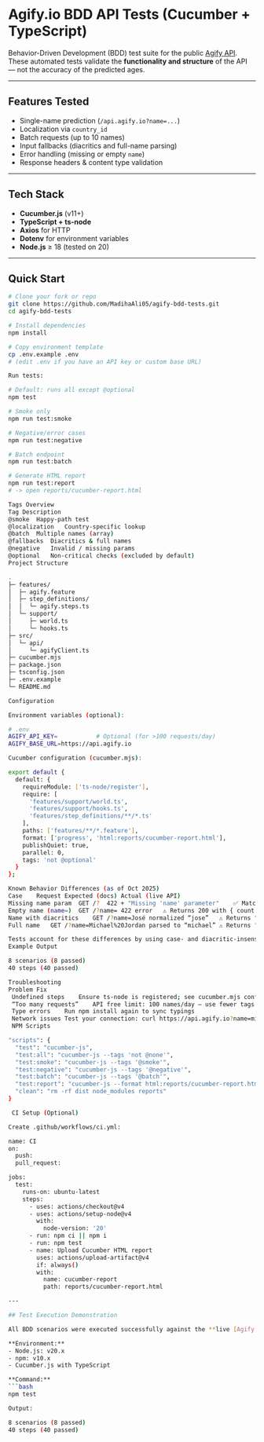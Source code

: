 # Agify.io BDD API Tests (Cucumber + TypeScript)

Behavior-Driven Development (BDD) test suite for the public [Agify API](https://agify.io).  
These automated tests validate the **functionality and structure** of the API — not the accuracy of the predicted ages.

---

##  Features Tested

-  Single-name prediction (`/api.agify.io?name=...`)
-  Localization via `country_id`
-  Batch requests (up to 10 names)
-  Input fallbacks (diacritics and full-name parsing)
-  Error handling (missing or empty `name`)
-  Response headers & content type validation

---

##  Tech Stack

- **Cucumber.js** (v11+)
- **TypeScript + ts-node**
- **Axios** for HTTP
- **Dotenv** for environment variables
- **Node.js** ≥ 18 (tested on 20)

---

##  Quick Start

```bash
# Clone your fork or repo
git clone https://github.com/MadihaAli05/agify-bdd-tests.git
cd agify-bdd-tests

# Install dependencies
npm install

# Copy environment template
cp .env.example .env
# (edit .env if you have an API key or custom base URL)

Run tests:

# Default: runs all except @optional
npm test

# Smoke only
npm run test:smoke

# Negative/error cases
npm run test:negative

# Batch endpoint
npm run test:batch

# Generate HTML report
npm run test:report
# -> open reports/cucumber-report.html

Tags Overview
Tag	Description
@smoke	Happy-path test
@localization	Country-specific lookup
@batch	Multiple names (array)
@fallbacks	Diacritics & full names
@negative	Invalid / missing params
@optional	Non-critical checks (excluded by default)
Project Structure

.
├─ features/
│  ├─ agify.feature
│  ├─ step_definitions/
│  │  └─ agify.steps.ts
│  └─ support/
│     ├─ world.ts
│     └─ hooks.ts
├─ src/
│  └─ api/
│     └─ agifyClient.ts
├─ cucumber.mjs
├─ package.json
├─ tsconfig.json
├─ .env.example
└─ README.md

Configuration

Environment variables (optional):

# .env
AGIFY_API_KEY=           # Optional (for >100 requests/day)
AGIFY_BASE_URL=https://api.agify.io

Cucumber configuration (cucumber.mjs):

export default {
  default: {
    requireModule: ['ts-node/register'],
    require: [
      'features/support/world.ts',
      'features/support/hooks.ts',
      'features/step_definitions/**/*.ts'
    ],
    paths: ['features/**/*.feature'],
    format: ['progress', 'html:reports/cucumber-report.html'],
    publishQuiet: true,
    parallel: 0,
    tags: 'not @optional'
  }
};

Known Behavior Differences (as of Oct 2025)
Case	Request	Expected (docs)	Actual (live API)
Missing name param	GET /?	422 + "Missing 'name' parameter"	✅ Matches
Empty name (name=)	GET /?name=	422 error	⚠️ Returns 200 with { count:0, name:"", age:null }
Name with diacritics	GET /?name=José	normalized “jose”	⚠️ Returns "name": "José"
Full name	GET /?name=Michael%20Jordan	parsed to “michael”	⚠️ Returns "name": "Michael Jordan"

Tests account for these differences by using case- and diacritic-insensitive equality and substring matching where needed.
Example Output

8 scenarios (8 passed)
40 steps (40 passed)

Troubleshooting
Problem	Fix
 Undefined steps	Ensure ts-node is registered; see cucumber.mjs config
 “Too many requests”	API free limit: 100 names/day — use fewer tags or add an API key
 Type errors	Run npm install again to sync typings
 Network issues	Test your connection: curl https://api.agify.io?name=michael
 NPM Scripts

"scripts": {
  "test": "cucumber-js",
  "test:all": "cucumber-js --tags 'not @none'",
  "test:smoke": "cucumber-js --tags '@smoke'",
  "test:negative": "cucumber-js --tags '@negative'",
  "test:batch": "cucumber-js --tags '@batch'",
  "test:report": "cucumber-js --format html:reports/cucumber-report.html",
  "clean": "rm -rf dist node_modules reports"
}

 CI Setup (Optional)

Create .github/workflows/ci.yml:

name: CI
on:
  push:
  pull_request:

jobs:
  test:
    runs-on: ubuntu-latest
    steps:
      - uses: actions/checkout@v4
      - uses: actions/setup-node@v4
        with:
          node-version: '20'
      - run: npm ci || npm i
      - run: npm test
      - name: Upload Cucumber HTML report
        uses: actions/upload-artifact@v4
        if: always()
        with:
          name: cucumber-report
          path: reports/cucumber-report.html

---

## Test Execution Demonstration

All BDD scenarios were executed successfully against the **live [Agify.io](https://api.agify.io)** endpoint.

**Environment:**
- Node.js: v20.x  
- npm: v10.x  
- Cucumber.js with TypeScript

**Command:**
```bash
npm test

Output:

8 scenarios (8 passed)
40 steps (40 passed)
